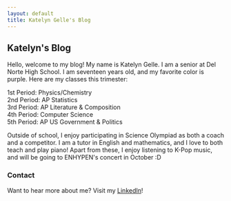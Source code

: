 ```yaml
---
layout: default
title: Katelyn Gelle's Blog
---
```



## Katelyn's Blog
Hello, welcome to my blog! My name is Katelyn Gelle. I am a senior at Del Norte High School. I am seventeen years old, and my favorite color is purple. Here are my classes this trimester:

<!--to make things appear on separate lines, add two spaces after each "line"-->
1st Period: Physics/Chemistry  
2nd Period: AP Statistics  
3rd Period: AP Literature & Composition  
4th Period: Computer Science  
5th Period: AP US Government & Politics  

Outside of school, I enjoy participating in Science Olympiad as both a coach and a competitor. I am a tutor in English and mathematics, and I love to both teach and play piano! Apart from these, I enjoy listening to K-Pop music, and will be going to ENHYPEN's concert in October :D

### Contact

Want to hear more about me? Visit my [LinkedIn](https://www.linkedin.com/in/katelyn-gelle-6b225b278/)!